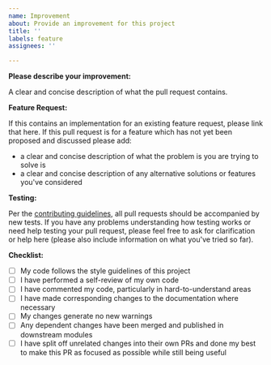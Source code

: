 ```yaml
---
name: Improvement
about: Provide an improvement for this project
title: ''
labels: feature
assignees: ''

---
```


**Please describe your improvement:**

A clear and concise description of what the pull request contains.

**Feature Request:**

If this contains an implementation for an existing feature request, please link that here. If this
pull request is for a feature which has not yet been proposed and discussed please add:

- a clear and concise description of what the problem is you are trying to solve is
- a clear and concise description of any alternative solutions or features you've considered

**Testing:**

Per the [contributing guidelines][1], all pull requests should be accompanied by new tests. If you
have any problems understanding how testing works or need help testing your pull request, please
feel free to ask for clarification or help here (please also include information on what you've
tried so far).

**Checklist:**

- [ ] My code follows the style guidelines of this project
- [ ] I have performed a self-review of my own code
- [ ] I have commented my code, particularly in hard-to-understand areas
- [ ] I have made corresponding changes to the documentation where necessary
- [ ] My changes generate no new warnings
- [ ] Any dependent changes have been merged and published in downstream modules
- [ ] I have split off unrelated changes into their own PRs and done my best to make this PR as
      focused as possible while still being useful

 [1]: https://github.com/pkmn/engine/blob/master/CONTRIBUTING.md

